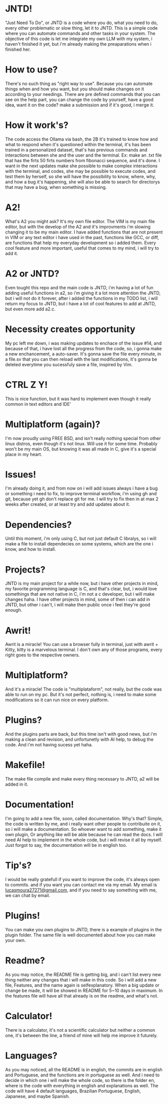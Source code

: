 # JNTD!
"Just Need To Do", or JNTD is a code where you do, what you need to do, every other problematic or slow thing, let it to JNTD.
This is a simple code where you can automate commands and other tasks in your system.
The objective of this code is let me integrate my own LLM with my system, i haven't finished it yet, but i'm already making the preaparations when i finished her.

# How to use?
There's no such thing as "right way to use". Because you can automate things when and how you want, but you should make changes on it according to your needings. There are pre defined commands that you can see on the help part, you can change the code by yourself, have a good idea, want it on the code? make a submission and if it's good, i merge it.

# How it work's?
The code access the Ollama via bash, the 2B it's trained to know how and what to respond when it's questioned within the terminal, it's has been trained in a personalized dataset, that's has previous commands and interactions between she and the user and the terminal. Ex: make an .txt file that has the firts 50 firts numbers from fibonacci sequence, and it's done.
I want in the next updates make she possible to make complex interactions with the terminal, and codes, she may be possible to execute codes, and test them by herself, so she will have the possibility to know, where, why, and how a bug it's happening, she will also be able to search for directorys that may have a bug, when something is missing.

# A2!
What's A2 you might ask? It's my own file editor. The VIM is my main file editor, but with the develop of the A2 and it's improvments i'm slowing changing it to be my main editor.
I have added functions that are not present in VIM or any text editor i have used in the past, functions like GCC, or diff, are functions that help my everyday development so i added them.
Every cool feature and more important, useful that comes to my mind, i will try to add it.

# A2 or JNTD?
Even tought this repo and the main code is JNTD, i'm having a lot of fun adding useful functions in a2, so i'm giving it a lot more attention the JNTD, but i will not do it forever, after i added 
the functions in my TODO list, i will return my focus to JNTD, but i have a lot of cool features to add at JNTD, but even more add a2.c.

# Necessity creates opportunity
My pc left me down, i was making updates to enchace of the issue #14, and because of that, i have lost all the progress from the code, so, i gonna make a new enchancement, a auto-saver.
It's gonna save the file every minute, in a file.sv that you can then reload with the last modifications, it's gonna be deleted everytime you sucessfuly save a file, inspired by Vim.

# CTRL Z Y!
This is nice function, but it was hard to implement even though it really common in text editors and IDE'

# Multiplatform (again)?
I'm now proudly using FREE BSD, and isn't really nothing special from other linux distros, even though it's not linux. Will use it for some time.
Probably won't be my main OS, but knowing it was all made in C, give it's a special place in my heart.

# Issues!
I'm already doing it, and from now on i will add issues always i have a bug or something i need to fix, to improve terminal workflow, i'm using gh and git, because yet gh don't replace git for me.
I will try to fix then in at max 2 weeks after created, or at least try and add updates about it.

# Dependencies?
Until this moment, i'm only using C, but not just default C libralys, so i will make a file to install dependecies on some systems, which are the one i know, and how to install.

# Projects?
JNTD is my main project for a while now, but i have other projects in mind, my favorite programming language is C, and that's clear, but, i would love somethings that are not native in C, i'm not a c developer,
but i will make changes haha. I have other projects in mind, some of then i can add in JNTD, but other i can't, i will make then public once i feel they're good enough.

# Awrit!
Awrit is a miracle! You can use a browser fully in terminal, just with awrit + Kitty, kitty is a marvelous terminal. I don't own any of those programs, every right goes to the respective owners.

# Multiplatform?
And it's a miracle! The code is "multiplataform", not really, but the code was able to run on my pc. But it's not perfect, nothing is, i need to make some modifications so it can run nice on every platform.

# Plugins?
And the plugins parts are back, but this time isn't with good news, but i'm making a clean and revision, and unfortunetly with AI help, to debug the code. And i'm not having sucess yet haha.

# Makefile!
The make file compile and make every thing necessary to JNTD, a2 will be added in it.

# Documentation!
I'm going to add a new file, soon, called documentation. Why's that? Simple, the code is written by me, and i really want other people to contribuite on it, so i will make a documentation. So whoever want to add something, make it own plugin, Or anything like will be able because he can read the docs. I will need AI help to implement in the whole code, but i will revise it all by myself. Just forgot to say, the documentation will be in english too.

# Tip's?
I would be really gratefull if you want to improve the code, it's always open to commits. and if you want you can contact me via my email. My email is lucasmoura27271@gmail.com, and if you need to say something with me, we can chat by email.

# Plugins!
You can make you own plugins to JNTD, there is a example of plugins in the plugin folder. The same file is well documented about how you can make your own.

# Readme?
As you may notice, the README file is getting big, and i can't list every new thing neither any changes that i will make in this code.
So i will add a new file, Features, and the name again is selfexplanatory. When a big update or change be made, it will be showed in README for 5~10 days in maximum. In the features file will have all that already is on the readme, and what's not.

# Calculator!
There is a calculator, it's not a scientific calculator but neither a common one, it's between the line, a friend of mine will help me improve it futurely.

# Languages?
As you may noticed, all the README is in english, the commits are in english and Portuguese, and the functions are in portuguese as well. And i need to decide in which one i will make the whole code, so there is the folder en, where is the code with everything in english and explanations as well. The code will have 4 default languages, Brazilian Portuguese, English, Japanese, and maybe Spanish.
